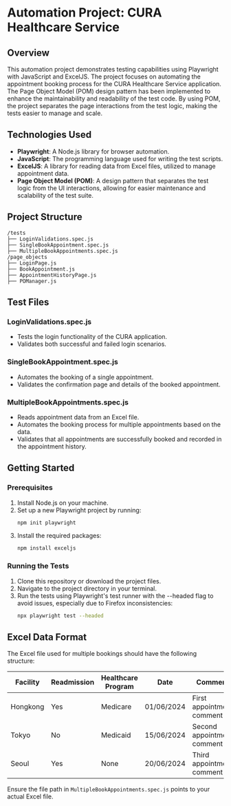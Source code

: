 # Automation Project: CURA Healthcare Service

## Overview
This automation project demonstrates testing capabilities using Playwright with JavaScript and ExcelJS. The project focuses on automating the appointment booking process for the CURA Healthcare Service application. The Page Object Model (POM) design pattern has been implemented to enhance the maintainability and readability of the test code. By using POM, the project separates the page interactions from the test logic, making the tests easier to manage and scale.

## Technologies Used
- **Playwright**: A Node.js library for browser automation.
- **JavaScript**: The programming language used for writing the test scripts.
- **ExcelJS**: A library for reading data from Excel files, utilized to manage appointment data.
- **Page Object Model (POM)**: A design pattern that separates the test logic from the UI interactions, allowing for easier maintenance and scalability of the test suite.

## Project Structure
```plaintext
/tests
├── LoginValidations.spec.js
├── SingleBookAppointment.spec.js
├── MultipleBookAppointments.spec.js
/page_objects
├── LoginPage.js
├── BookAppointment.js
├── AppointmentHistoryPage.js
├── POManager.js

```

## Test Files
### LoginValidations.spec.js
- Tests the login functionality of the CURA application.
- Validates both successful and failed login scenarios.

### SingleBookAppointment.spec.js
- Automates the booking of a single appointment.
- Validates the confirmation page and details of the booked appointment.

### MultipleBookAppointments.spec.js
- Reads appointment data from an Excel file.
- Automates the booking process for multiple appointments based on the data.
- Validates that all appointments are successfully booked and recorded in the appointment history.

## Getting Started

### Prerequisites
1. Install Node.js on your machine.
2. Set up a new Playwright project by running:
   ```bash
   npm init playwright
3. Install the required packages:
   ```bash
   npm install exceljs

### Running the Tests
1. Clone this repository or download the project files.
2. Navigate to the project directory in your terminal.
3. Run the tests using Playwright's test runner with the --headed flag to avoid issues, especially due to Firefox inconsistencies:
   ```bash
   npx playwright test --headed

## Excel Data Format
The Excel file used for multiple bookings should have the following structure:

| Facility | Readmission | Healthcare Program | Date       | Comment                    |
|----------|-------------|--------------------|------------|----------------------------|
| Hongkong | Yes         | Medicare            | 01/06/2024 | First appointment comment   |
| Tokyo    | No          | Medicaid            | 15/06/2024 | Second appointment comment  |
| Seoul    | Yes         | None                | 20/06/2024 | Third appointment comment   |

Ensure the file path in `MultipleBookAppointments.spec.js` points to your actual Excel file.
